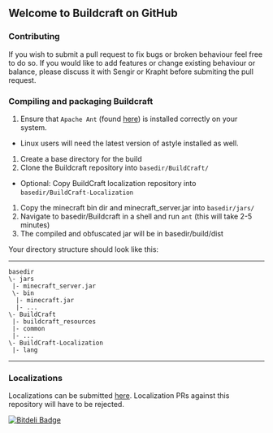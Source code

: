 ## Welcome to Buildcraft on GitHub

### Contributing
If you wish to submit a pull request to fix bugs or broken behaviour feel free to do so. If you would like to add 
features or change existing behaviour or balance, please discuss it with Sengir or Krapht before submiting the pull request.

### Compiling and packaging Buildcraft
1. Ensure that `Apache Ant` (found [here](http://ant.apache.org/)) is installed correctly on your system.
 * Linux users will need the latest version of astyle installed as well.
1. Create a base directory for the build
1. Clone the Buildcraft repository into `basedir/BuildCraft/`
 * Optional: Copy BuildCraft localization repository into `basedir/BuildCraft-Localization`
1. Copy the minecraft bin dir and minecraft_server.jar into `basedir/jars/`
1. Navigate to basedir/Buildcraft in a shell and run `ant` (this will take 2-5 minutes)
1. The compiled and obfuscated jar will be in basedir/build/dist

Your directory structure should look like this:
***

    basedir
    \- jars
     |- minecraft_server.jar
     \- bin
      |- minecraft.jar
      |- ...
    \- BuildCraft
     |- buildcraft_resources
     |- common
     |- ...
    \- BuildCraft-Localization
     |- lang

***

### Localizations

Localizations can be submitted [here](https://github.com/BuildCraft/BuildCraft-Localization). Localization PRs against
this repository will have to be rejected.


[![Bitdeli Badge](https://d2weczhvl823v0.cloudfront.net/BuildCraft/BuildCraft/trend.png)](https://bitdeli.com/free "Bitdeli Badge")

